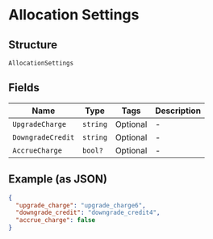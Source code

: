 
# Allocation Settings

## Structure

`AllocationSettings`

## Fields

| Name | Type | Tags | Description |
|  --- | --- | --- | --- |
| `UpgradeCharge` | `string` | Optional | - |
| `DowngradeCredit` | `string` | Optional | - |
| `AccrueCharge` | `bool?` | Optional | - |

## Example (as JSON)

```json
{
  "upgrade_charge": "upgrade_charge6",
  "downgrade_credit": "downgrade_credit4",
  "accrue_charge": false
}
```

